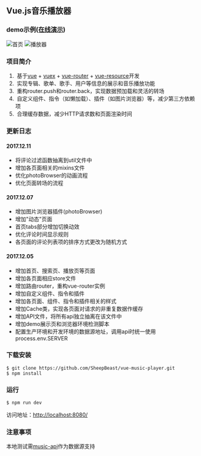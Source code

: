 ## Vue.js音乐播放器

### demo示例([在线演示](http://39.106.10.121/dist/static/index.html))
![首页](http://39.106.10.121/images/home.png "首页")
![播放器](http://39.106.10.121/images/musicplayer.png "播放器")

### 项目简介
1.  基于[vue](https://cn.vuejs.org/) + [vuex](https://vuex.vuejs.org/zh-cn/) + [vue-router](https://router.vuejs.org/zh-cn/) + [vue-resource](https://www.npmjs.com/package/vue-resource)开发
2.  实现专辑、歌单、歌手、用户等信息的展示和音乐播放功能
3.  重构router.push和router.back，实现数据预加载和灵活的转场
4.  自定义组件、指令（如懒加载）、插件（如图片浏览器）等，减少第三方依赖项
5.  合理缓存数据，减少HTTP请求数和页面渲染时间

### 更新日志
#### 2017.12.11
* 将评论过滤函数抽离到util文件中
* 增加各页面相关的mixins文件
* 优化photoBrowser的动画流程
* 优化页面转场的流程

#### 2017.12.07
* 增加图片浏览器插件(photoBrowser)
* 增加"动态"页面
* 首页tabs部分增加切换动效
* 优化评论时间显示规则
* 各页面的评论列表项的排序方式更改为随机方式

#### 2017.12.05
* 增加首页、搜索页、播放页等页面
* 增加各页面相应store文件
* 增加路由router，重构vue-router实例
* 增加自定义组件、指令和插件
* 增加各页面、组件、指令和插件相关的样式
* 增加Cache类，实现各页面对请求的非重复数据作缓存
* 增加API文件，将所有api独立抽离在该文件中
* 增加demo展示页和浏览器环境检测脚本
* 配置生产环境和开发环境的数据源地址，调用api时统一使用process.env.SERVER

### 下载安装
``` shell
$ git clone https://github.com/SheepBeast/vue-music-player.git
$ npm install
```

### 运行
``` shell
$ npm run dev
```
访问地址：[http://localhost:8080/](http://localhost:8080/)

### 注意事项
本地测试需[music-api](https://github.com/SheepBeast/music-api)作为数据源支持

